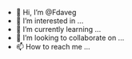 - 👋 Hi, I’m @Fdaveg
- 👀 I’m interested in ...
- 🌱 I’m currently learning ...
- 💞️ I’m looking to collaborate on ...
- 📫 How to reach me ...

<!---
Fdaveg/Fdaveg is a ✨ special ✨ repository because its `README.md` (this file) appears on your GitHub profile.
You can click the Preview link to take a look at your changes.
--->
